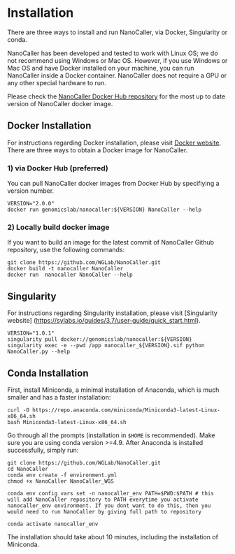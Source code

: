 # Installation
There are three ways to install and run NanoCaller, via Docker, Singularity or conda.

NanoCaller has been developed and tested to work with Linux OS; we do not recommend using Windows or Mac OS. However, if you use Windows or Mac OS and have Docker installed on your machine, you can run NanoCaller inside a Docker container. NanoCaller does not require a GPU or any other special hardware to run.

Please check the [NanoCaller Docker Hub repository](https://hub.docker.com/repository/docker/genomicslab/nanocaller) for the most up to date version of NanoCaller docker image.

## Docker Installation
For instructions regarding Docker installation, please visit [Docker website](https://docs.docker.com/get-docker). There are three ways to obtain a Docker image for NanoCaller.

### 1) via Docker Hub (preferred)
You can pull NanoCaller docker images from Docker Hub by specifiying a version number.  
```
VERSION="2.0.0"
docker run genomicslab/nanocaller:${VERSION} NanoCaller --help
```

### 2) Locally build docker image
If you want to build an image for the latest commit of NanoCaller Github repository, use the following commands:

```
git clone https://github.com/WGLab/NanoCaller.git
docker build -t nanocaller NanoCaller
docker run  nanocaller NanoCaller --help
```

## Singularity
For instructions regarding Singularity installation, please visit [Singularity website] (https://sylabs.io/guides/3.7/user-guide/quick_start.html).
```
VERSION="1.0.1"
singularity pull docker://genomicslab/nanocaller:${VERSION}
singularity exec -e --pwd /app nanocaller_${VERSION}.sif python NanoCaller.py --help
```

## Conda Installation
First, install Miniconda, a minimal installation of Anaconda, which is much smaller and has a faster installation:

```
curl -O https://repo.anaconda.com/miniconda/Miniconda3-latest-Linux-x86_64.sh
bash Miniconda3-latest-Linux-x86_64.sh
```

Go through all the prompts (installation in `$HOME` is recommended). Make sure you are using conda version >=4.9. After Anaconda is installed successfully, simply run:

```
git clone https://github.com/WGLab/NanoCaller.git
cd NanoCaller
conda env create -f environment.yml
chmod +x NanoCaller NanoCaller_WGS

conda env config vars set -n nanocaller_env PATH=$PWD:$PATH # this will add NanoCaller repository to PATH everytime you activate nanocaller_env environment. If you dont want to do this, then you would need to run NanoCaller by giving full path to repository

conda activate nanocaller_env
```
The installation should take about 10 minutes, including the installation of Miniconda.


